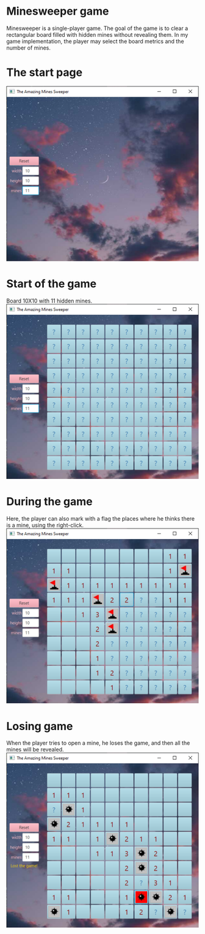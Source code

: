 # Minesweeper game
Minesweeper is a single-player game. 
The goal of the game is to clear a rectangular board filled with hidden mines without revealing them.
In my game implementation, the player may select the board metrics and the number of mines.
# The start page
![initial](initial.png)
# Start of the game
Board 10X10 with 11 hidden mines.
![board10](10.png)
# During the game
Here, the player can also mark with a flag the places where he thinks there is a mine, using the right-click.
![game](gaming.png)
# Losing game
When the player tries to open a mine, he loses the game, and then all the mines will be revealed.
![lost](lost.png)

